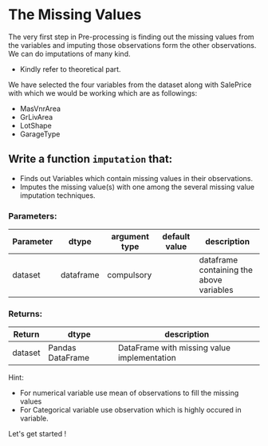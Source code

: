 # The Missing Values

The very first step in Pre-processing is finding out the missing values from the variables and imputing those observations form the other observations.
We can do imputations of many kind.
- Kindly refer to theoretical part. 

We have selected the four variables from the dataset along with SalePrice with which we would be working 
which are as followings:
- MasVnrArea
- GrLivArea
- LotShape
- GarageType

## Write a function `imputation` that:
- Finds out Variables which contain missing values in their observations.
- Imputes the missing value(s) with one among the several missing value imputation
techniques.

### Parameters:

| Parameter | dtype | argument type | default value | description |
| --- | --- | --- | --- | --- | 
| dataset| dataframe | compulsory |  | dataframe containing the above variables |


### Returns:

| Return | dtype | description |
| --- | --- | --- | 
|dataset|Pandas DataFrame|DataFrame with missing value implementation|

 Hint:
  - For numerical variable use mean of observations to fill the missing values
  - For Categorical variable use observation which is highly occured in variable.
  
Let's get started !
